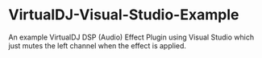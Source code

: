 # VirtualDJ-Visual-Studio-Example
An example VirtualDJ DSP (Audio) Effect Plugin using Visual Studio which just mutes the left channel when the effect is applied.
